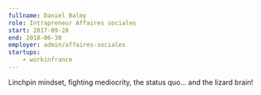 ```yaml
---
fullname: Daniel Balmy
role: Intrapreneur Affaires sociales
start: 2017-09-28
end: 2018-06-30
employer: admin/affaires-sociales
startups:
    - workinfrance
---
```


Linchpin mindset, fighting mediocrity, the status quo… and the lizard brain!
